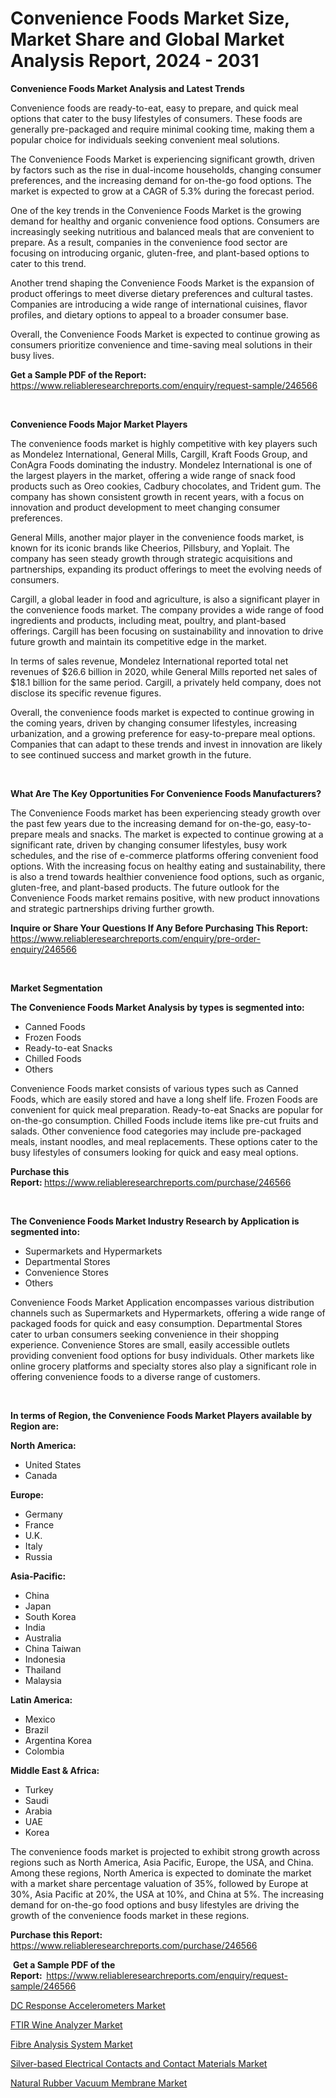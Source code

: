 <p><h1>Convenience Foods Market Size, Market Share and Global Market Analysis Report, 2024 - 2031</h1></p><p><strong>Convenience Foods Market Analysis and Latest Trends</strong></p>
<p><p>Convenience foods are ready-to-eat, easy to prepare, and quick meal options that cater to the busy lifestyles of consumers. These foods are generally pre-packaged and require minimal cooking time, making them a popular choice for individuals seeking convenient meal solutions.</p><p>The Convenience Foods Market is experiencing significant growth, driven by factors such as the rise in dual-income households, changing consumer preferences, and the increasing demand for on-the-go food options. The market is expected to grow at a CAGR of 5.3% during the forecast period.</p><p>One of the key trends in the Convenience Foods Market is the growing demand for healthy and organic convenience food options. Consumers are increasingly seeking nutritious and balanced meals that are convenient to prepare. As a result, companies in the convenience food sector are focusing on introducing organic, gluten-free, and plant-based options to cater to this trend.</p><p>Another trend shaping the Convenience Foods Market is the expansion of product offerings to meet diverse dietary preferences and cultural tastes. Companies are introducing a wide range of international cuisines, flavor profiles, and dietary options to appeal to a broader consumer base.</p><p>Overall, the Convenience Foods Market is expected to continue growing as consumers prioritize convenience and time-saving meal solutions in their busy lives.</p></p>
<p><strong>Get a Sample PDF of the Report:&nbsp;</strong> <a href="https://www.reliableresearchreports.com/enquiry/request-sample/246566">https://www.reliableresearchreports.com/enquiry/request-sample/246566</a></p>
<p>&nbsp;</p>
<p><strong>Convenience Foods Major Market Players</strong></p>
<p><p>The convenience foods market is highly competitive with key players such as Mondelez International, General Mills, Cargill, Kraft Foods Group, and ConAgra Foods dominating the industry. Mondelez International is one of the largest players in the market, offering a wide range of snack food products such as Oreo cookies, Cadbury chocolates, and Trident gum. The company has shown consistent growth in recent years, with a focus on innovation and product development to meet changing consumer preferences.</p><p>General Mills, another major player in the convenience foods market, is known for its iconic brands like Cheerios, Pillsbury, and Yoplait. The company has seen steady growth through strategic acquisitions and partnerships, expanding its product offerings to meet the evolving needs of consumers.</p><p>Cargill, a global leader in food and agriculture, is also a significant player in the convenience foods market. The company provides a wide range of food ingredients and products, including meat, poultry, and plant-based offerings. Cargill has been focusing on sustainability and innovation to drive future growth and maintain its competitive edge in the market.</p><p>In terms of sales revenue, Mondelez International reported total net revenues of $26.6 billion in 2020, while General Mills reported net sales of $18.1 billion for the same period. Cargill, a privately held company, does not disclose its specific revenue figures.</p><p>Overall, the convenience foods market is expected to continue growing in the coming years, driven by changing consumer lifestyles, increasing urbanization, and a growing preference for easy-to-prepare meal options. Companies that can adapt to these trends and invest in innovation are likely to see continued success and market growth in the future.</p></p>
<p>&nbsp;</p>
<p><strong>What Are The Key Opportunities For Convenience Foods Manufacturers?</strong></p>
<p><p>The Convenience Foods market has been experiencing steady growth over the past few years due to the increasing demand for on-the-go, easy-to-prepare meals and snacks. The market is expected to continue growing at a significant rate, driven by changing consumer lifestyles, busy work schedules, and the rise of e-commerce platforms offering convenient food options. With the increasing focus on healthy eating and sustainability, there is also a trend towards healthier convenience food options, such as organic, gluten-free, and plant-based products. The future outlook for the Convenience Foods market remains positive, with new product innovations and strategic partnerships driving further growth.</p></p>
<p><strong>Inquire or Share Your Questions If Any Before Purchasing This Report:</strong> <a href="https://www.reliableresearchreports.com/enquiry/pre-order-enquiry/246566">https://www.reliableresearchreports.com/enquiry/pre-order-enquiry/246566</a></p>
<p>&nbsp;</p>
<p><strong>Market Segmentation</strong></p>
<p><strong>The Convenience Foods Market Analysis by types is segmented into:</strong></p>
<p><ul><li>Canned Foods</li><li>Frozen Foods</li><li>Ready-to-eat Snacks</li><li>Chilled Foods</li><li>Others</li></ul></p>
<p><p>Convenience Foods market consists of various types such as Canned Foods, which are easily stored and have a long shelf life. Frozen Foods are convenient for quick meal preparation. Ready-to-eat Snacks are popular for on-the-go consumption. Chilled Foods include items like pre-cut fruits and salads. Other convenience food categories may include pre-packaged meals, instant noodles, and meal replacements. These options cater to the busy lifestyles of consumers looking for quick and easy meal options.</p></p>
<p><strong>Purchase this Report:&nbsp;</strong><a href="https://www.reliableresearchreports.com/purchase/246566">https://www.reliableresearchreports.com/purchase/246566</a></p>
<p>&nbsp;</p>
<p><strong>The Convenience Foods Market Industry Research by Application is segmented into:</strong></p>
<p><ul><li>Supermarkets and Hypermarkets</li><li>Departmental Stores</li><li>Convenience Stores</li><li>Others</li></ul></p>
<p><p>Convenience Foods Market Application encompasses various distribution channels such as Supermarkets and Hypermarkets, offering a wide range of packaged foods for quick and easy consumption. Departmental Stores cater to urban consumers seeking convenience in their shopping experience. Convenience Stores are small, easily accessible outlets providing convenient food options for busy individuals. Other markets like online grocery platforms and specialty stores also play a significant role in offering convenience foods to a diverse range of customers.</p></p>
<p>&nbsp;</p>
<p><strong>In terms of Region, the Convenience Foods Market Players available by Region are:</strong></p>
<p>
    <p> <strong> North America: </strong>
        <ul>
            <li>United States</li>
            <li>Canada</li>
        </ul>
        </p> 
    <p> <strong> Europe: </strong>
        <ul>
            <li>Germany</li>
            <li>France</li>
            <li>U.K.</li>
            <li>Italy</li>
            <li>Russia</li>
        </ul>
        </p> 
    <p> <strong> Asia-Pacific: </strong>
        <ul>
            <li>China</li>
            <li>Japan</li>
            <li>South Korea</li>
            <li>India</li>
            <li>Australia</li>
            <li>China Taiwan</li>
            <li>Indonesia</li>
            <li>Thailand</li>
            <li>Malaysia</li>
        </ul>
        </p> 
    <p> <strong> Latin America: </strong>
        <ul>
            <li>Mexico</li>
            <li>Brazil</li>
            <li>Argentina Korea</li>
            <li>Colombia</li>
        </ul>
        </p> 
    <p> <strong> Middle East & Africa: </strong>
        <ul>
            <li>Turkey</li>
            <li>Saudi</li>
            <li>Arabia</li>
            <li>UAE</li>
            <li>Korea</li>
        </ul>
    </p>
    </p>
<p><p>The convenience foods market is projected to exhibit strong growth across regions such as North America, Asia Pacific, Europe, the USA, and China. Among these regions, North America is expected to dominate the market with a market share percentage valuation of 35%, followed by Europe at 30%, Asia Pacific at 20%, the USA at 10%, and China at 5%. The increasing demand for on-the-go food options and busy lifestyles are driving the growth of the convenience foods market in these regions.</p></p>
<p><strong>Purchase this Report: </strong><a href="https://www.reliableresearchreports.com/purchase/246566">https://www.reliableresearchreports.com/purchase/246566</a></p>
<p>&nbsp;<strong>Get a Sample PDF of the Report:&nbsp;&nbsp;</strong><a href="https://www.reliableresearchreports.com/enquiry/request-sample/246566">https://www.reliableresearchreports.com/enquiry/request-sample/246566</a></p>
<p><strong></strong></p>
<p><p><a href="https://view.publitas.com/reportprime-1/dc-response-accelerometers-market-size-share-trends-analysis-report-by-material-by-type-by-end-user-by-region-and-segment-forecasts-2024-2031/">DC Response Accelerometers Market</a></p><p><a href="https://artistic-helicopter-ca9.notion.site/FTIR-Wine-Analyzer-Market-Size-Market-Trends-and-Growth-Outlook-forecasted-for-period-from-2024-to-dc8d136495814b1e80677a980ac23e2c">FTIR Wine Analyzer Market</a></p><p><a href="https://valiant-lunge-8fe.notion.site/Fibre-Analysis-System-Market-Research-Report-Provides-thorough-Industry-Overview-which-offers-an-In-1af78f104d364c6591159a5d380725e7">Fibre Analysis System Market</a></p><p><a href="https://view.publitas.com/reportprime-1/silver-based-electrical-contacts-and-contact-materials-market-size-and-growth-market-segmentation-regional-and-country-breakdowns-and-market-trends-for-period-from-2024-2031/">Silver-based Electrical Contacts and Contact Materials Market</a></p><p><a href="https://picayune-night-cbd.notion.site/Insights-into-Natural-Rubber-Vacuum-Membrane-Market-Size-Analysing-Market-Share-Trends-and-Growth-a10607a1f38a4e2abbc351e4bfe1e7cd">Natural Rubber Vacuum Membrane Market</a></p></p>